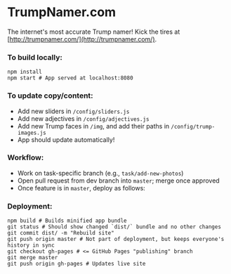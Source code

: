 # TrumpNamer.com
The internet's most accurate Trump namer! Kick the tires at [http://trumpnamer.com/](http://trumpnamer.com/).

### To build locally:
```
npm install
npm start # App served at localhost:8080
```

### To update copy/content:
* Add new sliders in `/config/sliders.js`
* Add new adjectives in `/config/adjectives.js`
* Add new Trump faces in `/img`, and add their paths in `/config/trump-images.js`
* App should update automatically!

### Workflow:
* Work on task-specific branch (e.g., `task/add-new-photos`)
* Open pull request from dev branch into `master`; merge once approved
* Once feature is in `master`, deploy as follows:

### Deployment:
```
npm build # Builds minified app bundle
git status # Should show changed `dist/` bundle and no other changes
git commit dist/ -m "Rebuild site"
git push origin master # Not part of deployment, but keeps everyone's history in sync
git checkout gh-pages # <= GitHub Pages "publishing" branch
git merge master
git push origin gh-pages # Updates live site
```

